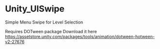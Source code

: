 # Unity_UISwipe
 
Simple Menu Swipe for Level Selection

Requires DOTween package
Download it here
https://assetstore.unity.com/packages/tools/animation/dotween-hotween-v2-27676
